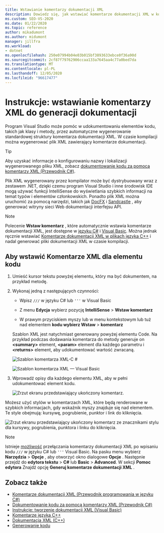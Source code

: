```yaml
---
title: Wstawianie komentarzy dokumentacji XML
description: Dowiedz się, jak wstawiać komentarze dokumentacji XML w kodzie, którego można użyć do utworzenia pliku XML generowanego przez kompilator do dystrybucji wraz z zestawem platformy .NET.
ms.custom: SEO-VS-2020
ms.date: 01/22/2020
ms.topic: reference
author: mikadumont
ms.author: midumont
manager: jillfra
ms.workload:
- dotnet
ms.openlocfilehash: 250e07994b04e03b015bf3893633ebce0f36a90d
ms.sourcegitcommit: 2cf87f79762906ccaa133a7645aa4c77a0bed7da
ms.translationtype: MT
ms.contentlocale: pl-PL
ms.lasthandoff: 12/05/2020
ms.locfileid: "96617477"
---
```

# <a name="how-to-insert-xml-comments-for-documentation-generation"></a>Instrukcje: wstawianie komentarzy XML do generacji dokumentacji

Program Visual Studio może pomóc w udokumentowaniu elementów kodu, takich jak klasy i metody, przez automatyczne wygenerowanie standardowej struktury komentarza dokumentacji XML. W czasie kompilacji można wygenerować plik XML zawierający komentarze dokumentacji.

> [!TIP]
> Aby uzyskać informacje o konfigurowaniu nazwy i lokalizacji wygenerowanego pliku XML, zobacz [dokumentowanie kodu za pomocą komentarzy XML (Przewodnik C#)](/dotnet/csharp/codedoc).

Plik XML wygenerowany przez kompilator może być dystrybuowany wraz z zestawem .NET, dzięki czemu program Visual Studio i inne środowisk IDE mogą używać funkcji IntelliSense do wyświetlania szybkich informacji na temat typów i elementów członkowskich. Ponadto plik XML można uruchomić za pomocą narzędzi, takich jak [DocFX](https://dotnet.github.io/docfx/) i [Sandcastle](https://www.microsoft.com/download/details.aspx?id=10526) , aby generować witryny sieci Web dokumentacji interfejsu API.

> [!NOTE]
> Polecenie **Wstaw komentarz** , które automatycznie wstawia komentarze dokumentacji XML, jest dostępne w [języku C#](/dotnet/csharp/programming-guide/xmldoc/xml-documentation-comments) i [Visual Basic](/dotnet/visual-basic/programming-guide/program-structure/how-to-create-xml-documentation). Można jednak ręcznie wstawiać [Komentarze dokumentacji XML w plikach języka C++](/cpp/build/reference/xml-documentation-visual-cpp) i nadal generować pliki dokumentacji XML w czasie kompilacji.

## <a name="to-insert-xml-comments-for-a-code-element"></a>Aby wstawić Komentarze XML dla elementu kodu

1. Umieść kursor tekstu powyżej elementu, który ma być dokumentem, na przykład metodę.

2. Wykonaj jedną z następujących czynności:

   - Wpisz `///` w języku C# lub `'''` w Visual Basic

   - Z menu **Edycja** wybierz pozycję **IntelliSense**  >  **Wstaw komentarz**

   - W prawym przyciskiem myszy lub w menu kontekstowym lub tuż nad elementem **kodu wybierz Wstaw**  >  **komentarz**

   Szablon XML jest natychmiast generowany powyżej elementu Code. Na przykład podczas dodawania komentarza do metody generuje on **\<summary\>** element, **\<param\>** element dla każdego parametru i **\<returns\>** element, aby udokumentować wartość zwracaną.

   ![Szablon komentarza XML-C #](media/doc-preview-cs.png)

   ![Szablon komentarza XML — Visual Basic](media/doc-preview-vb.png)

3. Wprowadź opisy dla każdego elementu XML, aby w pełni udokumentować element kodu.

   ![Zrzut ekranu przedstawiający ukończony komentarz.](media/doc-result-cs.png)

Możesz użyć stylów w komentarzach XML, które będą renderowane w szybkich informacjach, gdy wskaźnik myszy znajduje się nad elementem. Te style obejmują: kursywę, pogrubienie, punktor i link do kliknięcia.

   ![Zrzut ekranu przedstawiający ukończony komentarz ze znacznikami stylu dla kursywy, pogrubienia, punktora i linku do kliknięcia.](media/doc-style-cs.png) 

> [!NOTE]
> Istnieje [możliwość](../../ide/reference/options-text-editor-csharp-advanced.md) przełączania komentarzy dokumentacji XML po wpisaniu kodu `///` w języku C# lub `'''` Visual Basic. Na pasku menu wybierz **Narzędzia**  >  **Opcje** , aby otworzyć okno dialogowe **Opcje** . Następnie przejdź do **edytora tekstu**  >  **C#** lub **Basic**  >  **Advanced**. W sekcji **Pomoc edytora** Znajdź opcję **Generuj komentarze dokumentacji XML** .

## <a name="see-also"></a>Zobacz także

- [Komentarze dokumentacji XML (Przewodnik programowania w języku C#)](/dotnet/csharp/programming-guide/xmldoc/xml-documentation-comments)
- [Dokumentowanie kodu za pomocą komentarzy XML (Przewodnik C#)](/dotnet/csharp/codedoc)
- [Instrukcje: tworzenie dokumentacji XML (Visual Basic)](/dotnet/visual-basic/programming-guide/program-structure/how-to-create-xml-documentation)
- [Komentarze języka C++](/cpp/cpp/comments-cpp)
- [Dokumentacja XML (C++)](/cpp/build/reference/xml-documentation-visual-cpp)
- [Generowanie kodu](../code-generation-in-visual-studio.md)
